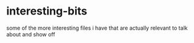 # interesting-bits
some of the more interesting files i have that are actually relevant to talk about and show off
